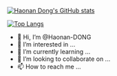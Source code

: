 [![Haonan Dong's GitHub stats](https://github-readme-stats.vercel.app/api?username=Haonan-DONG&theme=onedark)](https://github.com/anuraghazra/github-readme-stats)

[![Top Langs](https://github-readme-stats.vercel.app/api/top-langs/?username=Haonan-DONG&hide=javascript,css,scss,html&theme=onedark&layout=compact)](https://github.com/anuraghazra/github-readme-stats)


- 👋 Hi, I’m @Haonan-DONG
- 👀 I’m interested in ...
- 🌱 I’m currently learning ...
- 💞️ I’m looking to collaborate on ...
- 📫 How to reach me ...

<!---
Haonan-DONG/Haonan-DONG is a ✨ special ✨ repository because its `README.md` (this file) appears on your GitHub profile.
You can click the Preview link to take a look at your changes.
--->
